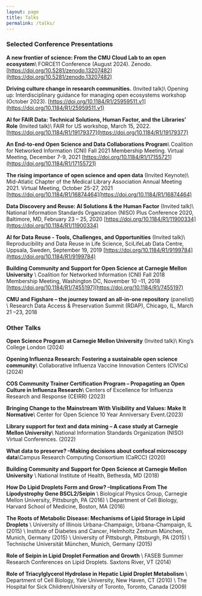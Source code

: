 ```yaml
---
layout: page
title: Talks
permalink: /talks/
---
```


### Selected Conference Presentations

**A new frontier of science: From the CMU Cloud Lab to an open ecosystem**\\
FORCE11 Conference (August 2024). Zenodo. [https://doi.org/10.5281/zenodo.13207482](https://doi.org/10.5281/zenodo.13207482)

**Driving culture change in research communities.** (Invited talk)\\
Opening up: Interdisciplinary guidance for managing open ecosystems workshop (October 2023). [https://doi.org/10.1184/R1/25959511.v1](https://doi.org/10.1184/R1/25959511.v1)

**AI for FAIR Data: Technical Solutions, Human Factor, and the Libraries’ Role** (Invited talk)\\
FAIR for US workshop, March 15, 2022. [https://doi.org/10.1184/R1/19179377](https://doi.org/10.1184/R1/19179377)

**An End-to-end Open Science and Data Collaborations Program**\\
Coalition for Networked Information (CNI) Fall 2021 Membership Meeting. Virtual Meeting, December 7-9, 2021 [https://doi.org/10.1184/R1/17155721](https://doi.org/10.1184/R1/17155721)

**The rising importance of open science and open data** (Invited Keynote)\\
Mid-Atlatic Chapter of the Medical Library Association Annual Meeting 2021. Virtual Meeting, October 25-27, 2021 [https://doi.org/10.1184/R1/16874464](https://doi.org/10.1184/R1/16874464)

**Data Discovery and Reuse: AI Solutions & the Human Factor** (Invited talk)\\
National Information Standards Organization (NISO) Plus Conference 2020, Baltimore, MD, February 23 – 25, 2020 [https://doi.org/10.1184/R1/11900334](https://doi.org/10.1184/R1/11900334)

**AI for Data Reuse - Tools, Challenges, and Opportunities** (Invited talk)\\
Reproducibility and Data Reuse in Life Science, SciLifeLab Data Centre, Uppsala, Sweden, September 19, 2019 [https://doi.org/10.1184/R1/9199784](https://doi.org/10.1184/R1/9199784)

**Building Community and Support for Open Science at Carnegie Mellon University** \\
Coalition for Networked Information (CNI) Fall 2018 Membership Meeting, Washington DC, November 10 –11, 2018 [https://doi.org/10.1184/R1/7455197](https://doi.org/10.1184/R1/7455197)

**CMU and Figshare – the journey toward an all-in-one repository** (panelist) \\
Research Data Access & Preservation Summit (RDAP), Chicago, IL, March 21 –23, 2018


### Other Talks

**Open Science Program at Carnegie Mellon University** (Invited talk)\\
King’s College London (2024)

**Opening Influenza Research: Fostering a sustainable open science community**\\
Collaborative Influenza Vaccine Innovation Centers (CIVICs) (2024)

**COS Community Trainer Certification Program – Propagating an Open Culture in Influenza Research**\\
Centers of Excellence for Influenza Research and Response (CEIRR) (2023)

**Bringing Change to the Mainstream With Visibility and Values: Make It Normative**\\
Center for Open Science 10 Year Anniversary Event.(2023)

**Library support for text and data mining – A case study at Carnegie Mellon University**\\
National Information Standards Organization (NISO) Virtual Conferences. (2022)

**What data to preserve? –Making decisions about confocal microscopy data**\\Campus Research Computing Consortium (CaRCC) (2020)

**Building Community and Support for Open Science at Carnegie Mellon University** \\
National Institute of Health, Bethesda, MD (2018)


**How Do Lipid Droplets Form and Grow? –Implications From The Lipodystrophy Gene BSCL2/Seipin** \\
Biological Physics Group, Carnegie Mellon University, Pittsburgh, PA (2016) \\
Department of Cell Biology, Harvard School of Medicine, Boston, MA (2016)


**The Roots of Metabolic Disease: Mechanisms of Lipid Storage in Lipid Droplets** \\
University of Illinois Urbana-Champaign, Urbana-Champaign, IL (2015) \\
Institute of Diabetes and Cancer, Helmholtz Zentrum München, Munich, Germany (2015) \\
University of Pittsburgh, Pittsburgh, PA (2015) \\
Technische Universität München, Munich, Germany (2015)


**Role of Seipin in Lipid Droplet Formation and Growth** \\
FASEB Summer Research Conferences on Lipid Droplets. Saxtons River, VT (2014)


**Role of Triacylglycerol Hydrolase in Hepatic Lipid Droplet Metabolism** \\
Department of Cell Biology, Yale University, New Haven, CT (2010) \\
The Hospital for Sick Children/University of Toronto, Toronto, Canada (2009)
